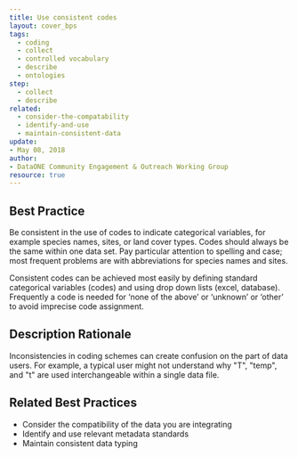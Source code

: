 ```yaml
---
title: Use consistent codes
layout: cover_bps
tags:
  - coding
  - collect
  - controlled vocabulary
  - describe
  - ontologies
step:
  - collect
  - describe
related:
  - consider-the-compatability
  - identify-and-use
  - maintain-consistent-data
update:
- May 08, 2018
author:
- DataONE Community Engagement & Outreach Working Group
resource: true
---
```


## Best Practice
Be consistent in the use of codes to indicate categorical variables, for example species names, sites, or land cover types. Codes should always be the same within one data set. Pay particular attention to spelling and case; most frequent problems are with abbreviations for species names and sites.

Consistent codes can be achieved most easily by defining standard categorical variables (codes) and using drop down lists (excel, database). Frequently a code is needed for ‘none of the above’ or ‘unknown’ or ‘other’ to avoid imprecise code assignment.

## Description Rationale
Inconsistencies in coding schemes can create confusion on the part of data users. For example, a typical user might not understand why "T", "temp", and "t" are used interchangeable within a single data file.

## Related Best Practices
- Consider the compatibility of the data you are integrating
- Identify and use relevant metadata standards
- Maintain consistent data typing
